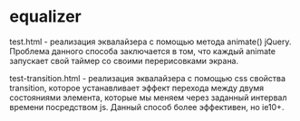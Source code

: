 equalizer
=========

<p>test.html - реализация эквалайзера с помощью метода animate() jQuery.<br>Проблема данного способа заключается в том, что каждый animate запускает свой таймер со своими перерисовками экрана.</p>
<p>test-transition.html - реализация эквалайзера с помощью css свойства transition, которое устанавливает эффект перехода между двумя состояниями элемента, которые мы меняем через заданный интервал времени посредством js. Данный способ более эффективен, но ie10+.</p>
